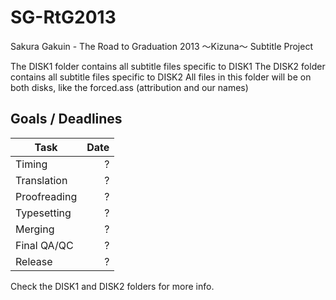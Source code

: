 ﻿SG-RtG2013
==========

Sakura Gakuin - The Road to Graduation 2013 ～Kizuna～ Subtitle Project

The DISK1 folder contains all subtitle files specific to DISK1
The DISK2 folder contains all subtitle files specific to DISK2
All files in this folder will be on both disks, like the forced.ass (attribution and our names)

Goals / Deadlines
-----------------

| Task         | Date |
|--------------|-----:|
| Timing       | ? |
| Translation  | ? |
| Proofreading | ? |
| Typesetting  | ? |
| Merging      | ? |
| Final QA/QC  | ? |
| Release      | ? |


Check the DISK1 and DISK2 folders for more info.